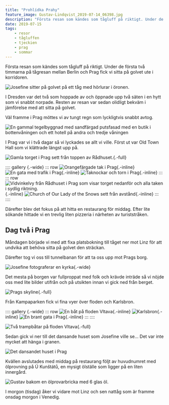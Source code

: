 ```yaml
---
title: "Prohlídka Prahy"
feature_image: Gustav-Lindqvist_2019-07-14_06398.jpg
description: "Första resan som kändes som tågluff på riktigt. Under de första två timmarna på tågresan mellan Berlin och Prag fick vi sitta på golvet ute…"
date: 2019-07-15
tags:
    - resor
    - tågluffen
    - tjeckien
    - prag
    - sommar
---
```


Första resan som kändes som tågluff på riktigt. Under de första två timmarna på tågresan mellan Berlin och Prag fick vi sitta på golvet ute i korridoren.

![Josefine sitter på golvet på ett tåg med hörlurar i öronen.](Gustav-Lindqvist_2019-07-14_06375.jpg)

I Dresden var det två som hoppade av och öppnade upp två säten i en hytt som vi snabbt norpade. Resten av resan var sedan olidligt bekväm i jämförelse med att sitta på golvet.

Väl framme i Prag möttes vi av tungt regn som lyckligtvis snabbt avtog.

![En gammal tegelbyggnad med sandfärgad putsfasad med en butik i bottenvåningen och ett hotell på andra och tredje våningen](20190714_205807-2-1.jpg "Vårt hotell")

I Prag var vi i två dagar så vi lyckades se allt vi ville. Först ut var Old Town Hall som vi klättrade längst upp på.

![Gamla torget i Prag sett från toppen av Rådhuset.](Gustav-Lindqvist_2019-07-14_06398.jpg){.-full}

:::: gallery {.-wide}
::: row
![Orangefärgade tak i Prag](Gustav-Lindqvist_2019-07-14_06412.jpg){.-inline}
![En gata med trafik i Prag](Gustav-Lindqvist_2019-07-14_06414.jpg){.-inline}
![Taknockar och torn i Prag](Gustav-Lindqvist_2019-07-14_06405.jpg){.-inline}
:::
::: row
![Vidvinkelvy från Rådhuset i Prag som visar torget nedanför och alla taken i sydlig riktning.](Gustav-Lindqvist_2019-07-14_06391.jpg){.-inline}
![Church of Our Lady of the Snows sett från avstånd](Gustav-Lindqvist_2019-07-14_06421.jpg){.-inline}
:::
::::

Därefter blev det fokus på att hitta en restaurang för middag. Efter lite sökande hittade vi en trevlig liten pizzeria i närheten av turiststråken.

## Dag två i Prag

Måndagen började vi med att fixa platsbokning till tåget ner mot Linz för att undvika att behöva sitta på golvet den sträckan.

Därefter tog vi oss till tunnelbanan för att ta oss upp mot Prags borg.

![Josefine fotograferar en kyrka](Gustav-Lindqvist_2019-07-15_06444.jpg){.-wide}

Det mesta på borgen var fullproppat med folk och krävde inträde så vi nöjde oss med lite bilder utifrån och på utsikten innan vi gick ned från berget.

![Prags skyline](Gustav-Lindqvist_2019-07-15_06448-Pano.jpg){.-full}

Från Kampaparken fick vi fina vyer över floden och Karlsbron.

:::: gallery {.-wide}
::: row
![En båt på floden Vltava](Gustav-Lindqvist_2019-07-15_06476.jpg){.-inline}
![Karlsbron](Gustav-Lindqvist_2019-07-15_06477.jpg){.-inline}
![En brant gata i Prag](Gustav-Lindqvist_2019-07-15_06463-Pano.jpg){.-inline}
:::
::::

![Två trampbåtar på floden Vltava](Gustav-Lindqvist_2019-07-15_06488.jpg){.-full}

Sedan gick vi ner till det dansande huset som Josefine ville se... Det var inte mycket att hänga i granen.

![Det dansandet huset i Prag](OI000083.jpg)

Kvällen avslutades med middag på restaurang följt av huvudnumret med ölprovning på Ú Kunštátů, en mysigt ölställe som ligger på en liten innergård.

![Gustav bakom en ölprovarbricka med 6 glas öl.](IMG_20190716_115208_548-2.jpg "Foto: [Josefine Nilsson](https://josefinenilsson.se)")

I morgon (tisdag) åker vi vidare mot Linz och sen nattåg som är framme onsdag morgon i Venedig.
